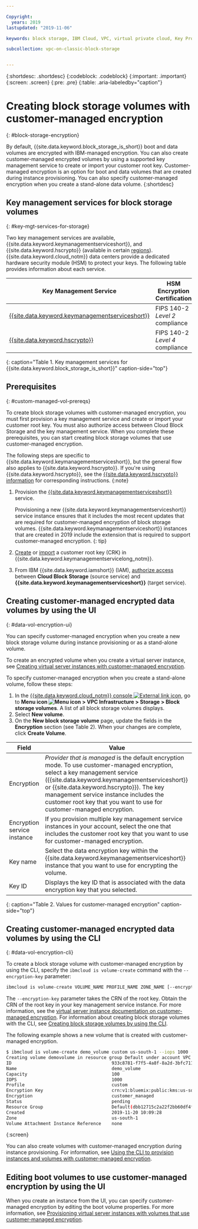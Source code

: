 ```yaml
---

Copyright:
  years: 2019
lastupdated: "2019-11-06"

keywords: block storage, IBM Cloud, VPC, virtual private cloud, Key Protect, encryption, key management, Hyper Protect Crypto Services, HPCS, volume, data storage, virtual server instance, instance, customer-managed encryption

subcollection: vpc-on-classic-block-storage


---
```


{:shortdesc: .shortdesc}
{:codeblock: .codeblock}
{:important: .important}
{:screen: .screen}
{:pre: .pre}
{:table: .aria-labeledby="caption"}

# Creating block storage volumes with customer-managed encryption
{: #block-storage-encryption}

By default, {{site.data.keyword.block_storage_is_short}} boot and data volumes are encrypted with IBM-managed encryption. You can also create customer-managed encrypted volumes by using a supported key management service to create or import your customer root key. Customer-managed encryption is an option for boot and data volumes that are created during instance provisioning. You can also specify customer-managed encryption when you create a stand-alone data volume.
{:shortdesc}

## Key management services for block storage volumes
{: #key-mgt-services-for-storage}

Two key management services are available, {{site.data.keyword.keymanagementserviceshort}}, and {{site.data.keyword.hscrypto}} (available in certain [regions](/docs/services/hs-crypto?topic=hs-crypto-regions#regions)). {{site.data.keyword.cloud_notm}} data centers provide a dedicated hardware security module (HSM) to protect your keys. The following table provides information about each service.

| Key Management Service | HSM Encryption Certification |
| ----- | ----- |
| [{{site.data.keyword.keymanagementserviceshort}}](/docs/services/key-protect/concepts?topic=key-protect-getting-started-tutorial#getting-started-tutorial) | FIPS 140-2 *Level 2* compliance |
| [{{site.data.keyword.hscrypto}}](/docs/services/hs-crypto?topic=hs-crypto-get-started#get-started) | FIPS 140-2 *Level 4* compliance |
{: caption="Table 1. Key management services for {{site.data.keyword.block_storage_is_short}}" caption-side="top"}

## Prerequisites
{: #custom-managed-vol-prereqs}

To create block storage volumes with customer-managed encryption, you must first provision a key management service and create or import your customer root key.
You must also authorize access between Cloud Block Storage and the key management service. When you complete these prerequisites, you can start creating block storage volumes that use customer-managed encryption.

The following steps are specific to {{site.data.keyword.keymanagementserviceshort}}, but the general flow also applies to {{site.data.keyword.hscrypto}}. If you're using {{site.data.keyword.hscrypto}}, see the [{{site.data.keyword.hscrypto}} information](/docs/services/hs-crypto?topic=hs-crypto-get-started#get-started) for corresponding instructions.
{:note}

1. Provision the [{{site.data.keyword.keymanagementserviceshort}}](/docs/services/key-protect?topic=key-protect-provision#provision) service.

   Provisioning a new {{site.data.keyword.keymanagementserviceshort}} service instance ensures that it includes the most recent updates that are required for customer-managed encryption of block storage volumes. {{site.data.keyword.keymanagementserviceshort}} instances that are created in 2019 include the extension that is required to support customer-managed encryption.
   {: tip}

2. [Create](/docs/services/key-protect?topic=key-protect-create-root-keys#create-root-keys) or
[import](/docs/services/key-protect?topic=key-protect-import-root-keys#import-root-keys) a customer root key (CRK) in
{{site.data.keyword.keymanagementservicelong_notm}}.
3. From IBM {{site.data.keyword.iamshort}} (IAM), [authorize access](/docs/iam?topic=iam-serviceauth#serviceauth) between **Cloud Block Storage** (source service) and **{{site.data.keyword.keymanagementserviceshort}}** (target service).

## Creating customer-managed encrypted data volumes by using the UI
{: #data-vol-encryption-ui}

You can specify customer-managed encryption when you create a new block storage volume during instance provisioning or as a stand-alone volume.

To create an encrypted volume when you create a virtual server instance, see [Creating virtual server instances with customer-managed encryption](/docs/vpc-on-classic-vsi?topic=vpc-on-classic-vsi-creating-instances-byok).

To specify customer-managed encryption when you create a stand-alone volume, follow these steps:

1. In the [{{site.data.keyword.cloud_notm}} console ![External link icon](../icons/launch-glyph.svg "External link icon")](https://{DomainName}/vpc), go to **Menu icon ![Menu icon](../../icons/icon_hamburger.svg) > VPC Infrastructure > Storage > Block storage volumes**.
A list of all block storage volumes displays.
1. Select **New volume**.
1. On the **New block storage volume** page, update the fields in the **Encryption** section (see Table 2). When your changes are complete, click **Create Volume**.

| Field | Value |
| ----- | ----- |
| Encryption | _Provider that is managed_ is the default encryption mode. To use customer-managed encryption, select a key management service ({{site.data.keyword.keymanagementserviceshort}} or {{site.data.keyword.hscrypto}}). The key management service instance includes the customer root key that you want to use for customer-managed encryption. |
| Encryption service instance | If you provision multiple key management service instances in your account, select the one that includes the customer root key that you want to use for customer-managed encryption. |
| Key name | Select the data encryption key within the {{site.data.keyword.keymanagementserviceshort}} instance that you want to use for encrypting the volume. |
| Key ID | Displays the key ID that is associated with the data encryption key that you selected. |
{: caption="Table 2. Values for customer-managed encryption" caption-side="top"}

## Creating customer-managed encrypted data volumes by using the CLI
{: #data-vol-encryption-cli}

To create a block storage volume with customer-managed encryption by using the CLI, specify the `ibmcloud is volume-create` command with the `--encryption-key` parameter:

```bash
ibmcloud is volume-create VOLUME_NAME PROFILE_NAME ZONE_NAME [--encryption-key ENCRYPTION_KEY] [--capacity CAPACITY] [--iops IOPS] [--resource-group-id RESOURCE_GROUP_ID | --resource-group-name RESOURCE_GROUP_NAME] [--json]
```

The `--encryption-key` parameter takes the CRN of the root key. Obtain the CRN of the root key in your key management service instance. For more information, see the [virtual server instance documentation on customer-managed encryption](/docs/vpc-on-classic-vsi?topic=vpc-on-classic-vsi-creating-instances-byok#provision-byok-cli). For information about creating block storage volumes with the CLI, see [Creating block storage volumes by using the CLI](/docs/vpc-on-classic-block-storage?topic=vpc-on-classic-block-storage-creating-block-storage-cli).

The following example shows a new volume that is created with customer-managed encryption.

```bash
$ ibmcloud is volume-create demo_volume custom us-south-1 --iops 1000 --encryption-key abccorp-kp-vpc-2 5437644a-c4b1-447f-9646-b1a2a4df61382
Creating volume demovolume in resource group Default under account VPC 01 as user rtuser1@mycompany.com...
ID                                      933c8781-f7f5-4a8f-8a2d-3bfc711788ee
Name                                    demo_volume
Capacity                                100
IOPS                                    1000
Profile                                 custom
Encryption Key                          crn:v1:bluemix:public:kms:us-south:a/8d65fb1cf5e99e86dd7229ddef9e5b7b:b1abf7c5-381d-4f34-836e-5db7193250bc:key:fd57250e-908c-4785-a8a5-1f53176bcd2f
Encryption                              customer_managed
Status                                  pending
Resource Group                          Default(dbb12715c2a22f2bb60df4ffd4a543f2)
Created                                 2019-11-20 10:09:28
Zone                                    us-south-1
Volume Attachment Instance Reference    none
```
{:screen}

You can also create volumes with customer-managed encryption during instance provisioning. For information, see [Using the CLI to provision instances and volumes with customer-managed encryption](/docs/vpc-on-classic-vsi?topic=vpc-on-classic-vsi-creating-instances-byok#provision-byok-cli).

## Editing boot volumes to use customer-managed encryption by using the UI

When you create an instance from the UI, you can specify customer-managed encryption by editing the boot volume properties. For more information, see [Provisioning virtual server instances with volumes that use customer-managed encryption](/docs/vpc-on-classic-vsi?topic=vpc-on-classic-vsi-creating-instances-byok#provision-byok-ui).
